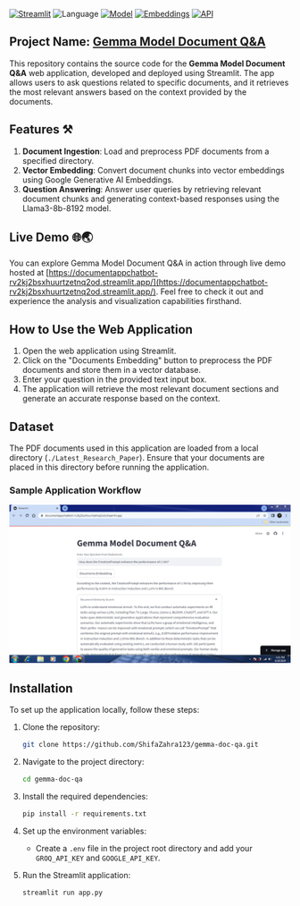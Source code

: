 [![Streamlit](https://img.shields.io/badge/Framework-Streamlit-FF4B4B)](https://streamlit.io/)
![Language](https://img.shields.io/badge/Language-Python-79FFB2)
[![Model](https://img.shields.io/badge/Model-Llama3--8b--8192-FF8C00)](https://groq.com/groundbreaking-gemma-7b-performance-running-on-the-groq-lpu-inference-engine/)
[![Embeddings](https://img.shields.io/badge/Embeddings-Google%20Generative%20AI-0000FF)](https://ai.google.dev/)
[![API](https://img.shields.io/badge/API-Groq%20API-FF8C00)](https://groq.com/)

## Project Name: **[Gemma Model Document Q&A](https://documentappchatbot-rv2kj2bsxhuurtzetnq2od.streamlit.app/)**
This repository contains the source code for the **Gemma Model Document Q&A** web application, developed and deployed using Streamlit. The app allows users to ask questions related to specific documents, and it retrieves the most relevant answers based on the context provided by the documents.

## Features ⚒️
1. **Document Ingestion**: Load and preprocess PDF documents from a specified directory.
2. **Vector Embedding**: Convert document chunks into vector embeddings using Google Generative AI Embeddings.
3. **Question Answering**: Answer user queries by retrieving relevant document chunks and generating context-based responses using the Llama3-8b-8192 model.

## Live Demo 🌐🌏

You can explore Gemma Model Document Q&A in action through live demo hosted at [https://documentappchatbot-rv2kj2bsxhuurtzetnq2od.streamlit.app/](https://documentappchatbot-rv2kj2bsxhuurtzetnq2od.streamlit.app/). Feel free to check it out and experience the analysis and visualization capabilities firsthand.

## How to Use the Web Application
1. Open the web application using Streamlit.
2. Click on the "Documents Embedding" button to preprocess the PDF documents and store them in a vector database.
3. Enter your question in the provided text input box.
4. The application will retrieve the most relevant document sections and generate an accurate response based on the context.

## Dataset
The PDF documents used in this application are loaded from a local directory (`./Latest_Research_Paper`). Ensure that your documents are placed in this directory before running the application.

### Sample Application Workflow
![Workflow](Sample_Images/Workflow.PNG)

## Installation
To set up the application locally, follow these steps:

1. Clone the repository:
   ```sh
   git clone https://github.com/ShifaZahra123/gemma-doc-qa.git
   ```
2. Navigate to the project directory:
   ```sh
   cd gemma-doc-qa
   ```
3. Install the required dependencies:
   ```sh
   pip install -r requirements.txt
   ```
4. Set up the environment variables:
   - Create a `.env` file in the project root directory and add your `GROQ_API_KEY` and `GOOGLE_API_KEY`.

5. Run the Streamlit application:
   ```sh
   streamlit run app.py
   ```
